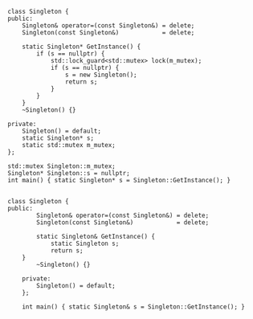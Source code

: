     class Singleton {
    public:
        Singleton& operator=(const Singleton&) = delete;
        Singleton(const Singleton&)            = delete;

        static Singleton* GetInstance() {
            if (s == nullptr) {
                std::lock_guard<std::mutex> lock(m_mutex);
                if (s == nullptr) {
                    s = new Singleton();
                    return s;
                }
            }
        }
        ~Singleton() {}

    private:
        Singleton() = default;
        static Singleton* s;
        static std::mutex m_mutex;
    };

    std::mutex Singleton::m_mutex;
    Singleton* Singleton::s = nullptr;
    int main() { static Singleton* s = Singleton::GetInstance(); }


    class Singleton {
    public:
            Singleton& operator=(const Singleton&) = delete;
            Singleton(const Singleton&)            = delete;

            static Singleton& GetInstance() {
                static Singleton s;
                return s;
        }
            ~Singleton() {}

        private:
            Singleton() = default;
        };

        int main() { static Singleton& s = Singleton::GetInstance(); }
    

